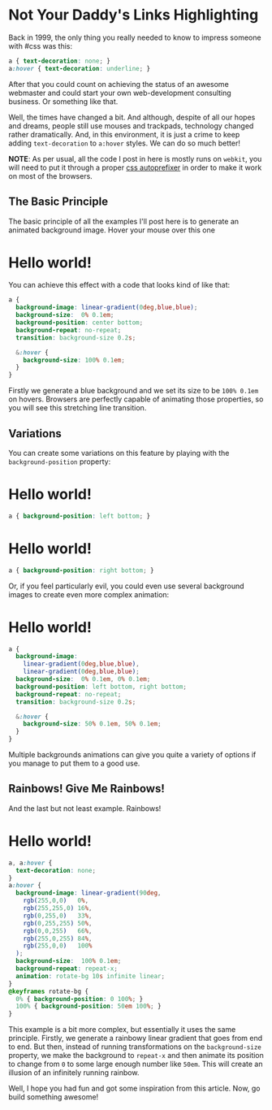 # Not Your Daddy's Links Highlighting

Back in 1999, the only thing you really needed to know to impress someone
with #css was this:

```css
a { text-decoration: none; }
a:hover { text-decoration: underline; }
```

After that you could count on achieving the status of an awesome webmaster and
could start your own web-development consulting business. Or something like that.

Well, the times have changed a bit. And although, despite of all our hopes and
dreams, people still use mouses and trackpads, technology changed rather
dramatically. And, in this environment, it is just a crime to keep adding
`text-decoration` to `a:hover` styles. We can do so much better!

__NOTE__: As per usual, all the code I post in here is mostly runs on `webkit`,
you will need to put it through a proper [css autoprefixer](https://github.com/postcss/autoprefixer)
in order to make it work on most of the browsers.

## The Basic Principle

The basic principle of all the examples I'll post here is to generate an
animated background image. Hover your mouse over this one

<h1><a href="#" class="example-1">Hello world!</a></h1>
<style>
  a.example-1, a.example-1:hover {
    text-decoration:  none;
    background-image: linear-gradient(0deg,rgb(53,152,219),rgb(53,152,219));
    background-size:  0% 0.1em;
    background-position: center bottom;
    background-repeat: no-repeat;
    transition: background-size 0.2s;
  }
  a.example-1:hover {
    background-size: 100% 0.1em;
  }
</style>

You can achieve this effect with a code that looks kind of like that:

```css
a {
  background-image: linear-gradient(0deg,blue,blue);
  background-size:  0% 0.1em;
  background-position: center bottom;
  background-repeat: no-repeat;
  transition: background-size 0.2s;

  &:hover {
    background-size: 100% 0.1em;
  }
}
```

Firstly we generate a blue background and we set its size to be `100% 0.1em`
on hovers. Browsers are perfectly capable of animating those properties, so
you will see this stretching line transition.

## Variations

You can create some variations on this feature by playing with the
`background-position` property:

<h1><a href="#" class="example-2">Hello world!</a></h1>
<style>
  a.example-2, a.example-2:hover {
    text-decoration: none;
    background-image: linear-gradient(0deg,rgb(53,152,219),rgb(53,152,219));
    background-size:  0% 0.1em;
    background-position: left bottom;
    background-repeat: no-repeat;
    transition: background-size 0.2s;
  }
  a.example-2:hover {
    background-size: 100% 0.1em;
  }
</style>

```css
a { background-position: left bottom; }
```

<h1><a href="#" class="example-3">Hello world!</a></h1>
<style>
  a.example-3, a.example-3:hover {
    text-decoration: none;
    background-image: linear-gradient(0deg,rgb(53,152,219),rgb(53,152,219));
    background-size:  0% 0.1em;
    background-position: right bottom;
    background-repeat: no-repeat;
    transition: background-size 0.2s;
  }
  a.example-3:hover {
    background-size: 100% 0.1em;
  }
</style>

```css
a { background-position: right bottom; }
```

Or, if you feel particularly evil, you could even use several background images
to create even more complex animation:

<h1><a href="#" class="example-4">Hello world!</a></h1>
<style>
  a.example-4, a.example-4:hover {
    text-decoration: none;
    background-image:
      linear-gradient(0deg,rgb(53,152,219),rgb(53,152,219)),
      linear-gradient(0deg,rgb(53,152,219),rgb(53,152,219));
    background-size:  0% 0.1em, 0% 0.1em;
    background-position: left bottom, right bottom;
    background-repeat: no-repeat;
    transition: background-size 0.2s;
  }
  a.example-4:hover {
    background-size: 50% 0.1em, 50% 0.1em;
  }
</style>

```css
a {
  background-image:
    linear-gradient(0deg,blue,blue),
    linear-gradient(0deg,blue,blue);
  background-size:  0% 0.1em, 0% 0.1em;
  background-position: left bottom, right bottom;
  background-repeat: no-repeat;
  transition: background-size 0.2s;

  &:hover {
    background-size: 50% 0.1em, 50% 0.1em;
  }
}
```

Multiple backgrounds animations can give you quite a variety of options if you
manage to put them to a good use.

## Rainbows! Give Me Rainbows!

And the last but not least example. Rainbows!

<h1><a href="#" class="example-5">Hello world!</a></h1>
<style>
  a.example-5, a.example-5:hover {
    text-decoration: none;
    background-image: linear-gradient(90deg,
      rgb(255,0,0)   0%,
      rgb(255,255,0) 16%,
      rgb(0,255,0)   33%,
      rgb(0,255,255) 50%,
      rgb(0,0,255)   66%,
      rgb(255,0,255) 84%,
      rgb(255,0,0)   100%
    );
    background-size:  0% 0.1em;
    background-position: left bottom;
    background-repeat: repeat-x;
    transition: none;
  }
  a.example-5:hover {
    background-size:  100% 0.1em;
    -webkit-animation: rotate-bg 10s infinite linear;
  }
  @-webkit-keyframes rotate-bg {
    0% { background-position: 0 100%; }
    100% { background-position: 50em 100%; }
  }
</style>

```css
a, a:hover {
  text-decoration: none;
}
a:hover {
  background-image: linear-gradient(90deg,
    rgb(255,0,0)   0%,
    rgb(255,255,0) 16%,
    rgb(0,255,0)   33%,
    rgb(0,255,255) 50%,
    rgb(0,0,255)   66%,
    rgb(255,0,255) 84%,
    rgb(255,0,0)   100%
  );
  background-size:  100% 0.1em;
  background-repeat: repeat-x;
  animation: rotate-bg 10s infinite linear;
}
@keyframes rotate-bg {
  0% { background-position: 0 100%; }
  100% { background-position: 50em 100%; }
}
```

This example is a bit more complex, but essentially it uses the same principle.
Firstly, we generate a rainbowy linear gradient that goes from end to end. But
then, instead of running transformations on the `background-size` property, we
make the background to `repeat-x` and then animate its position to change
from `0` to some large enough number like `50em`. This will create an illusion
of an infinitely running rainbow.

Well, I hope you had fun and got some inspiration from this article. Now, go
build something awesome!
